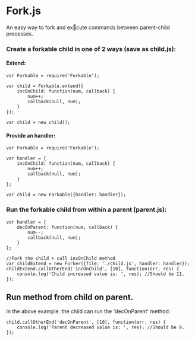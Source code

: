 Fork.js
=======

An easy way to fork and excute commands between parent-child processes.

### Create a forkable child in one of 2 ways (save as child.js):
#### Extend:

    var Forkable = require('Forkable');
    
    var child = Forkable.extend({
        incOnChild: function(num, callback) {
            num++;
            callback(null, num);
        }
    });
    
    var child = new child();

#### Provide an handler:
    var Forkable = require('Forkable');
    
    var handler = {
        incOnChild: function(num, callback) {
            num++;
            callback(null, num);
        }
    };
    
    var child = new Forkable({handler: handler});


### Run the forkable child from within a parent (parent.js):

    var handler = {
        decOnParent: function(num, callback) {
            num--;
            callback(null, num);
        }
    };

    //Fork the child + call incOnChild method
    var childExtend = new Forker({file: './child.js', handler: handler});
    childExtend.callOtherEnd('incOnChild', [10], function(err, res) {
        console.log('Child increased value is: ', res); //Should be 11.
    });

## Run method from child on parent.
In the above example. the child can run the 'decOnParent' method:

    child.callOtherEnd('decOnParent', [10], function(err, res) {
        console.log('Parent decreased value is: ', res); //Should be 9.
    });

